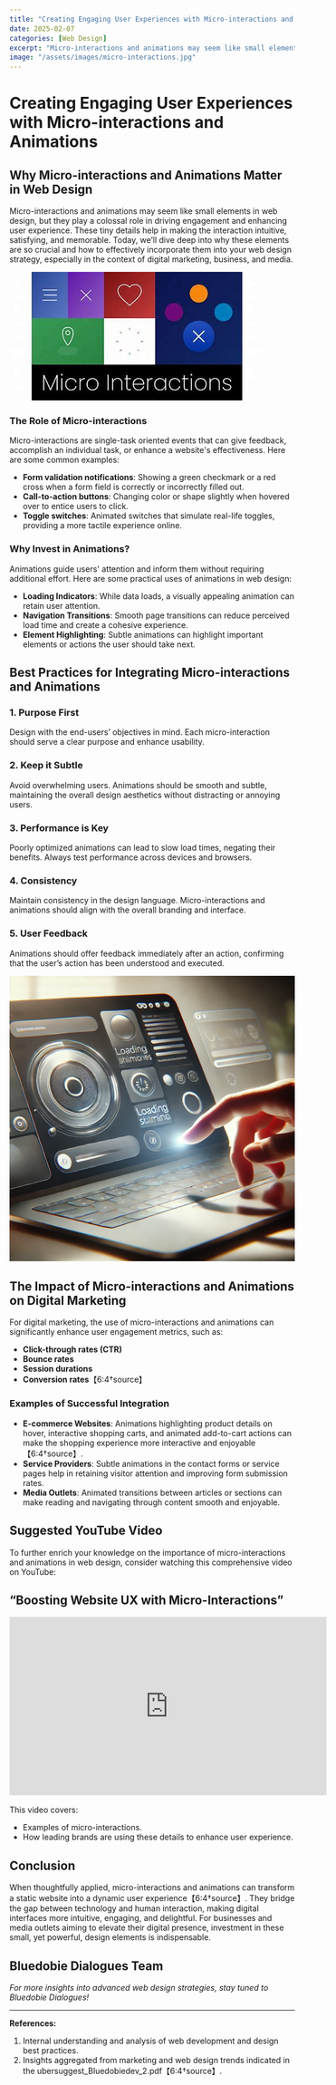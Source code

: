 ```yaml
---
title: "Creating Engaging User Experiences with Micro-interactions and Animations"
date: 2025-02-07
categories: [Web Design]
excerpt: "Micro-interactions and animations may seem like small elements in web design, but they play a colossal role in driving engagement and enhancing user experience."
image: "/assets/images/micro-interactions.jpg"
---
```

# Creating Engaging User Experiences with Micro-interactions and Animations

## Why Micro-interactions and Animations Matter in Web Design

Micro-interactions and animations may seem like small elements in web design, but they play a colossal role in driving engagement and enhancing user experience. These tiny details help in making the interaction intuitive, satisfying, and memorable. Today, we’ll dive deep into why these elements are so crucial and how to effectively incorporate them into your web design strategy, especially in the context of digital marketing, business, and media.

!["Multiple engaging micro-interactions and text: "Micro-Interactions".](/assets/images/micro-interactions.jpg)

### The Role of Micro-interactions

Micro-interactions are single-task oriented events that can give feedback, accomplish an individual task, or enhance a website's effectiveness. Here are some common examples:

- **Form validation notifications**: Showing a green checkmark or a red cross when a form field is correctly or incorrectly filled out.
- **Call-to-action buttons**: Changing color or shape slightly when hovered over to entice users to click.
- **Toggle switches**: Animated switches that simulate real-life toggles, providing a more tactile experience online.

### Why Invest in Animations?

Animations guide users' attention and inform them without requiring additional effort. Here are some practical uses of animations in web design:

- **Loading Indicators**: While data loads, a visually appealing animation can retain user attention.
- **Navigation Transitions**: Smooth page transitions can reduce perceived load time and create a cohesive experience.
- **Element Highlighting**: Subtle animations can highlight important elements or actions the user should take next.

## Best Practices for Integrating Micro-interactions and Animations

### 1. Purpose First

Design with the end-users’ objectives in mind. Each micro-interaction should serve a clear purpose and enhance usability.

### 2. Keep it Subtle

Avoid overwhelming users. Animations should be smooth and subtle, maintaining the overall design aesthetics without distracting or annoying users.

### 3. Performance is Key

Poorly optimized animations can lead to slow load times, negating their benefits. Always test performance across devices and browsers.

### 4. Consistency

Maintain consistency in the design language. Micro-interactions and animations should align with the overall branding and interface.

### 5. User Feedback

Animations should offer feedback immediately after an action, confirming that the user’s action has been understood and executed.

!["Illustration of a user interacting with a modern web page showing smooth animations and micro-interactions](/assets/images/micro-and-animations.webp)

## The Impact of Micro-interactions and Animations on Digital Marketing

For digital marketing, the use of micro-interactions and animations can significantly enhance user engagement metrics, such as:

- **Click-through rates (CTR)**
- **Bounce rates**
- **Session durations**
- **Conversion rates**【6:4†source】

### Examples of Successful Integration

- **E-commerce Websites**: Animations highlighting product details on hover, interactive shopping carts, and animated add-to-cart actions can make the shopping experience more interactive and enjoyable【6:4†source】.
- **Service Providers**: Subtle animations in the contact forms or service pages help in retaining visitor attention and improving form submission rates.
- **Media Outlets**: Animated transitions between articles or sections can make reading and navigating through content smooth and enjoyable.

## Suggested YouTube Video

To further enrich your knowledge on the importance of micro-interactions and animations in web design, consider watching this comprehensive video on YouTube:

## **“Boosting Website UX with Micro-Interactions”**

<div class="youtube div">
<iframe width="560" height="315" src="https://www.youtube.com/embed/Gq39AyAf13Y?si=9wdegl4nqqYzwlj9" title="YouTube video player" frameborder="0" allow="accelerometer; autoplay; clipboard-write; encrypted-media; gyroscope; picture-in-picture; web-share" referrerpolicy="strict-origin-when-cross-origin" allowfullscreen></iframe>
</div>

This video covers:

- Examples of micro-interactions.
- How leading brands are using these details to enhance user experience.

## Conclusion

When thoughtfully applied, micro-interactions and animations can transform a static website into a dynamic user experience【6:4†source】. They bridge the gap between technology and human interaction, making digital interfaces more intuitive, engaging, and delightful. For businesses and media outlets aiming to elevate their digital presence, investment in these small, yet powerful, design elements is indispensable.

## **Bluedobie Dialogues Team**

_For more insights into advanced web design strategies, stay tuned to Bluedobie Dialogues!_

---

**References:**

1. Internal understanding and analysis of web development and design best practices.
2. Insights aggregated from marketing and web design trends indicated in the ubersuggest_Bluedobiedev_2.pdf【6:4†source】.
